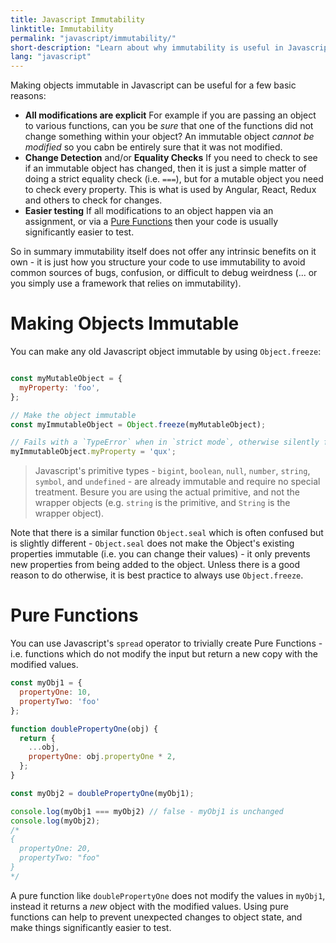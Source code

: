 ```yaml
---
title: Javascript Immutability
linktitle: Immutability
permalink: "javascript/immutability/"
short-description: "Learn about why immutability is useful in Javascript, and how to make objects immutable."
lang: "javascript"
---
```


Making objects immutable in Javascript can be useful for a few basic reasons:
 * **All modifications are explicit** For example if you are passing an object to various functions, can you be *sure* that one of the functions did not change something within your object? An immutable object *cannot be modified* so you cabn be entirely sure that it was not modified.
 * **Change Detection** and/or **Equality Checks** If you need to check to see if an immutable object has changed, then it is just a simple matter of doing a strict equality check (i.e. `===`), but for a mutable object you need to check every property. This is what is used by Angular, React, Redux and others to check for changes.
 * **Easier testing** If all modifications to an object happen via an assignment, or via a [Pure Functions](#pure-functions) then your code is usually significantly easier to test.

So in summary immutability itself does not offer any intrinsic benefits on it own - it is just how you structure your code to use immutability to avoid common sources of bugs, confusion, or difficult to debug weirdness (... or you simply use a framework that relies on immutability).

# Making Objects Immutable

You can make any old Javascript object immutable by using `Object.freeze`:

```javascript

const myMutableObject = {
  myProperty: 'foo',
};

// Make the object immutable
const myImmutableObject = Object.freeze(myMutableObject);

// Fails with a `TypeError` when in `strict mode`, otherwise silently fails.
myImmutableObject.myProperty = 'qux';
```

> Javascript's primitive types - `bigint`, `boolean`, `null`, `number`, `string`, `symbol`, and `undefined` - are already immutable and require no special treatment. Besure you are using the actual primitive, and not the wrapper objects (e.g. `string` is the primitive, and `String` is the wrapper object).

Note that there is a similar function `Object.seal` which is often confused but is slightly different - `Object.seal` does not make the Object's existing properties immutable (i.e. you can change their values) - it only prevents new properties from being added to the object. Unless there is a good reason to do otherwise, it is best practice to always use `Object.freeze`.

# Pure Functions

You can use Javascript's `spread` operator to trivially create Pure Functions - i.e. functions which do not modify the input but return a new copy with the modified values.

```javascript
const myObj1 = {
  propertyOne: 10,
  propertyTwo: 'foo'
};

function doublePropertyOne(obj) {
  return {
    ...obj,
    propertyOne: obj.propertyOne * 2,
  };
}

const myObj2 = doublePropertyOne(myObj1);

console.log(myObj1 === myObj2) // false - myObj1 is unchanged
console.log(myObj2);
/*
{
  propertyOne: 20,
  propertyTwo: "foo"
}
*/
```
A pure function like `doublePropertyOne` does not modify the values in `myObj1`, instead it returns a *new* object with the modified values. Using pure functions can help to prevent unexpected changes to object state, and make things significantly easier to test.




